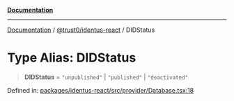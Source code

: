 [**Documentation**](../../../README.md)

***

[Documentation](../../../README.md) / [@trust0/identus-react](../README.md) / DIDStatus

# Type Alias: DIDStatus

> **DIDStatus** = `"unpublished"` \| `"published"` \| `"deactivated"`

Defined in: [packages/identus-react/src/provider/Database.tsx:18](https://github.com/trust0-project/identus/blob/b0bd9d8b58c6280d3ce4dab2f2ebae9cf627734a/packages/identus-react/src/provider/Database.tsx#L18)
